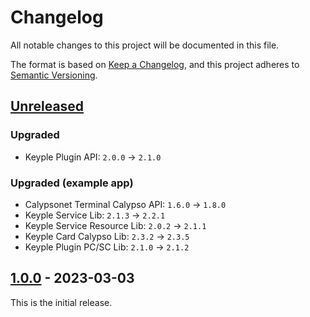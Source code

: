 # Changelog
All notable changes to this project will be documented in this file.

The format is based on [Keep a Changelog](https://keepachangelog.com/en/1.0.0/),
and this project adheres to [Semantic Versioning](https://semver.org/spec/v2.0.0.html).

## [Unreleased]
### Upgraded
- Keyple Plugin API: `2.0.0` -> `2.1.0`
### Upgraded (example app)
- Calypsonet Terminal Calypso API: `1.6.0` -> `1.8.0`
- Keyple Service Lib: `2.1.3` -> `2.2.1`
- Keyple Service Resource Lib: `2.0.2` -> `2.1.1`
- Keyple Card Calypso Lib: `2.3.2` -> `2.3.5`
- Keyple Plugin PC/SC Lib: `2.1.0` -> `2.1.2`

## [1.0.0] - 2023-03-03
This is the initial release.

[unreleased]: https://github.com/calypsonet/keyple-plugin-cna-legacyhsm-java-lib/compare/1.0.0...HEAD
[1.0.0]: https://github.com/calypsonet/keyple-plugin-cna-legacyhsm-java-lib/releases/tag/1.0.0
